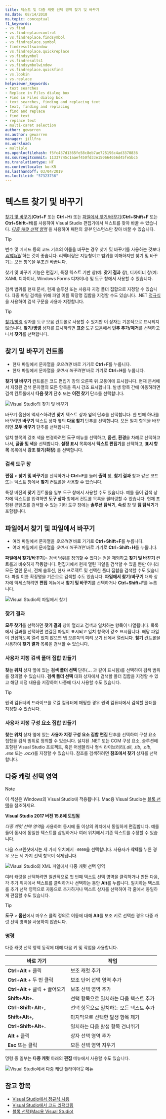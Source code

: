 ```yaml
---
title: 텍스트 및 다중 캐럿 선택 영역 찾기 및 바꾸기
ms.date: 08/14/2018
ms.topic: conceptual
f1_keywords:
- vs.find
- vs.findreplacecontrol
- vs.findreplace.findsymbol
- vs.findreplace.symbol
- findresultswindow
- vs.findreplace.quickreplace
- vs.findsymbol
- vs.findresults1
- vs,findsymbolwindow
- vs.findreplace.quickfind
- vs.lookin
- vs.replace
helpviewer_keywords:
- text searches
- Replace in Files dialog box
- Find in Files dialog box
- text searches, finding and replacing text
- text, finding and replacing
- find and replace
- find text
- replace text
- multi-caret selection
author: gewarren
ms.author: gewarren
manager: jillfra
ms.workload:
- multiple
ms.openlocfilehash: f5fc437d1365fe58c8eb7ae725196c4ad3370836
ms.sourcegitcommit: 11337745c1aaef450fd33e150664656d45fe5bc5
ms.translationtype: HT
ms.contentlocale: ko-KR
ms.lasthandoff: 03/04/2019
ms.locfileid: "57323736"
---
```

# <a name="find-and-replace-text"></a>텍스트 찾기 및 바꾸기

[찾기 및 바꾸기](#find-and-replace-control)(**Ctrl**+**F** 또는 **Ctrl**+**H**) 또는 [파일에서 찾기/바꾸기](#find-in-files-and-replace-in-files)(**Ctrl**+**Shift**+**F** 또는 **Ctrl**+**Shift**+**H**)를 사용하여 Visual Studio 편집기에서 텍스트를 찾아 바꿀 수 있습니다. *[다중 캐럿 선택 영역](#multi-caret-selection)* 을 사용하여 패턴의 *일부* 인스턴스만 찾아 바꿀 수 있습니다.

> [!TIP]
> 변수 및 메서드 등의 코드 기호의 이름을 바꾸는 경우 찾기 및 바꾸기를 사용하는 것보다 *[리팩터링](../ide/reference/rename.md)* 하는 것이 좋습니다. 리팩터링은 지능형이고 범위를 이해하지만 찾기 및 바꾸기는 모든 항목을 무조건 바꿉니다.

찾기 및 바꾸기 기능은 편집기, 특정 텍스트 기반 창(예: **찾기 결과** 창), 디자이너 창(예: XAML 디자이너, Windows Forms 디자이너) 및 도구 창에서 사용할 수 있습니다.

검색 범위를 현재 문서, 현재 솔루션 또는 사용자 지정 폴더 집합으로 지정할 수 있습니다. 다중 파일 검색을 위해 파일 이름 확장명 집합을 지정할 수도 있습니다. .NET [정규식](../ide/using-regular-expressions-in-visual-studio.md)을 사용하여 검색 구문을 사용자 지정합니다.

> [!TIP]
> [찾기/명령](../ide/find-command-box.md) 상자를 도구 모음 컨트롤로 사용할 수 있지만 이 상자는 기본적으로 표시되지 않습니다. **찾기/명령** 상자를 표시하려면 **표준** 도구 모음에서 **단추 추가/제거**를 선택하고 나서 **찾기**를 선택합니다.

## <a name="find-and-replace-control"></a>찾기 및 바꾸기 컨트롤

- 현재 파일에서 문자열을 *찾으려면* 바로 가기로 **Ctrl**+**F**를 누룹니다.
- 현재 파일에서 문자열을 *찾아서 바꾸려면* 바로 가기로 **Ctrl**+**H**를 누룹니다.

**찾기 및 바꾸기** 컨트롤은 코드 편집기 창의 오른쪽 위 모퉁이에 표시됩니다. 현재 문서에서 지정된 검색 문자열의 모든 항목을 즉시 강조 표시합니다. 발생 항목 간에 이동하려면 검색 컨트롤에서 **다음 찾기** 단추 또는 **이전 찾기** 단추를 선택합니다.

![Visual Studio의 찾기 및 바꾸기](media/find-and-replace-box.png)

바꾸기 옵션에 액세스하려면 **찾기** 텍스트 상자 옆의 단추를 선택합니다. 한 번에 하나를 바꾸려면 **바꾸기** 텍스트 상자 옆의 **다음 찾기** 단추를 선택합니다. 모든 일치 항목을 바꾸려면 **모두 바꾸기** 단추를 선택합니다.

일치 항목의 강조 색을 변경하려면 **도구** 메뉴를 선택하고, **옵션**, **환경**을 차례로 선택하고 나서, **글꼴 및 색**을 선택합니다. **설정 표시** 목록에서 **텍스트 편집기**를 선택하고, **표시 항목** 목록에서 **강조 찾기(확장)** 를 선택합니다.

### <a name="search-tool-windows"></a>검색 도구 창

**편집** > **찾기 및 바꾸기**를 선택하거나 **Ctrl+F**를 눌러 **출력** 창, **찾기 결과** 창과 같은 코드 또는 텍스트 창에서 **찾기** 컨트롤을 사용할 수 있습니다.

특정 버전의 **찾기** 컨트롤을 일부 도구 창에서 사용할 수도 있습니다. 예를 들어 검색 상자에 텍스트를 입력하면 **도구 상자** 창에서 컨트롤 목록을 필터링할 수 있습니다. 현재 포함된 콘텐츠를 검색할 수 있는 기타 도구 창에는 **솔루션 탐색기**, **속성** 창 및 **팀 탐색기**가 포함됩니다.

## <a name="find-in-files-and-replace-in-files"></a>파일에서 찾기 및 파일에서 바꾸기

- 여러 파일에서 문자열을 *찾으려면* 바로 가기로 **Ctrl**+**Shift**+**F**를 누릅니다.
- 여러 파일에서 문자열을 *찾아서 바꾸려면* 바로 가기로 **Ctrl**+**Shift**+**H**를 누룹니다.

**파일에서 찾기/바꾸기**는 검색 범위를 정의할 수 있다는 점을 제외하고 **찾기 및 바꾸기** 컨트롤과 비슷하게 작동합니다. 편집기에서 현재 열린 파일을 검색할 수 있을 뿐만 아니라 모든 열린 문서, 전체 솔루션, 현재 프로젝트 및 선택한 폴더 집합을 검색할 수도 있습니다. 파일 이름 확장명을 기준으로 검색할 수도 있습니다. **파일에서 찾기/바꾸기** 대화 상자에 액세스하려면 **편집** 메뉴에서 **찾기 및 바꾸기**를 선택하거나 **Ctrl**+**Shift**+**F**를 누릅니다.

![Visual Studio의 파일에서 찾기](media/find-in-files-box.png)

### <a name="find-results"></a>찾기 결과

**모두 찾기**를 선택하면 **찾기 결과** 창이 열리고 검색과 일치하는 항목이 나열됩니다. 목록에서 결과를 선택하면 연결된 파일이 표시되고 일치 항목이 강조 표시됩니다. 해당 파일이 편집하도록 열려 있지 않으면 탭 오른쪽의 미리 보기 탭에서 열립니다. **찾기** 컨트롤을 사용하여 **찾기 결과** 목록을 검색할 수 있습니다.

### <a name="create-custom-search-folder-sets"></a>사용자 지정 검색 폴더 집합 만들기

**찾는 위치** 상자 옆에 있는 **검색 폴더 선택** 단추(**...** 과 같이 표시됨)를 선택하여 검색 범위를 정의할 수 있습니다. **검색 폴더 선택** 대화 상자에서 검색할 폴더 집합을 지정할 수 있고 해당 지정 내용을 저장하여 나중에 다시 사용할 수도 있습니다.

> [!TIP]
> 원격 컴퓨터의 드라이브를 로컬 컴퓨터에 매핑한 경우 원격 컴퓨터에서 검색할 폴더를 지정할 수 있습니다.

### <a name="create-custom-component-sets"></a>사용자 지정 구성 요소 집합 만들기

**찾는 위치** 상자 옆에 있는 **사용자 지정 구성 요소 집합 편집** 단추를 선택하여 구성 요소 집합을 검색 범위로 정의할 수 있습니다. 설치된 .NET 또는 COM 구성 요소, 솔루션에 포함된 Visual Studio 프로젝트, 혹은 어셈블리나 형식 라이브러리(*.dll*, *.tlb*, *.olb*, *.exe* 또는 *.ocx*)를 지정할 수 있습니다. 참조를 검색하려면 **참조에서 찾기** 상자를 선택합니다.

## <a name="multi-caret-selection"></a>다중 캐럿 선택 영역

> [!NOTE]
> 이 섹션은 Windows의 Visual Studio에 적용됩니다. Mac용 Visual Studio는 [블록 선택](/visualstudio/mac/block-selection)을 참조하세요.

**Visual Studio 2017 버전 15.8에 도입됨**

*다중 캐럿 선택 영역*을 사용하여 동시에 둘 이상의 위치에서 동일하게 편집합니다. 예를 들어 동시에 동일한 텍스트를 삽입하거나 여러 위치에서 기존 텍스트를 수정할 수 있습니다.

다음 스크린샷에서는 세 가지 위치에서 `-0000`을 선택합니다. 사용자가 **삭제**를 누른 경우 모든 세 가지 선택 항목이 삭제됩니다.

![Visual Studio의 XML 파일에서 다중 캐럿 선택 영역](media/multi-caret-selection.png)

여러 캐럿을 선택하려면 일반적으로 첫 번째 텍스트 선택 영역을 클릭하거나 만든 다음, 각 추가 위치에서 텍스트를 클릭하거나 선택하는 동안 **Alt**를 누릅니다. 일치하는 텍스트를 추가 선택 영역으로 자동으로 추가하거나 텍스트 상자를 선택하여 각 줄에서 동일하게 편집할 수도 있습니다.

> [!TIP]
> **도구** > **옵션**에서 마우스 클릭 정의로 이동에 대해 **Alt**를 보조 키로 선택한 경우 다중 캐럿 선택 영역을 사용하지 않습니다.

### <a name="commands"></a>명령

다중 캐럿 선택 영역 동작에 대해 다음 키 및 작업을 사용합니다.

|바로 가기|작업|
|-|-|
|**Ctrl**+**Alt** + 클릭|보조 캐럿 추가|
|**Ctrl**+**Alt** + 두 번 클릭|보조 단어 선택 영역 추가|
|**Ctrl**+**Alt** + 클릭 + 끌어오기|보조 선택 영역 추가|
|**Shift**+**Alt**+**.**|선택 항목으로 일치하는 다음 텍스트 추가|
|**Ctrl**+**Shift**+**Alt**+**,**|선택 항목으로 일치하는 모든 텍스트 추가|
|**Shift**+**Alt**+**,**|마지막으로 선택한 발생 항목 제거|
|**Ctrl**+**Shift**+**Alt**+**.**|일치하는 다음 발생 항목 건너뛰기|
|**Alt** + 클릭|상자 선택 영역 추가|
|**Esc** 또는 클릭|모든 선택 영역 지우기|

명령 중 일부는 **다중 캐럿** 아래의 **편집** 메뉴에서 사용할 수도 있습니다.

![Visual Studio에서 다중 캐럿 플라이아웃 메뉴](media/edit-menu-multiple-carets.png)

## <a name="see-also"></a>참고 항목

- [Visual Studio에서 정규식 사용](../ide/using-regular-expressions-in-visual-studio.md)
- [Visual Studio에서 코드 리팩터링](../ide/refactoring-in-visual-studio.md)
- [블록 선택(Mac용 Visual Studio)](/visualstudio/mac/block-selection)